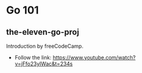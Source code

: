 # Go 101
## the-eleven-go-proj
Introduction by freeCodeCamp.
- Follow the link: https://www.youtube.com/watch?v=jFfo23yIWac&t=234s
